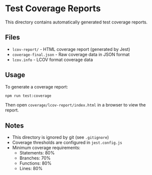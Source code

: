 # Test Coverage Reports

This directory contains automatically generated test coverage reports.

## Files

- `lcov-report/` - HTML coverage report (generated by Jest)
- `coverage-final.json` - Raw coverage data in JSON format
- `lcov.info` - LCOV format coverage data

## Usage

To generate a coverage report:

```bash
npm run test:coverage
```

Then open `coverage/lcov-report/index.html` in a browser to view the report.

## Notes

- This directory is ignored by git (see `.gitignore`)
- Coverage thresholds are configured in `jest.config.js`
- Minimum coverage requirements:
  - Statements: 80%
  - Branches: 70%
  - Functions: 80%
  - Lines: 80%
